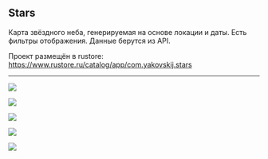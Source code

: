 
## Stars 

Карта звёздного неба, генерируемая на основе локации и даты. Есть фильтры отображения. Данные берутся из API.

Проект размещён в rustore:
https://www.rustore.ru/catalog/app/com.yakovskij.stars

---
![](docs/1.webp)

![](docs/2.webp)

![](docs/3.webp)

![](docs/4.webp)

![](docs/5.webp)